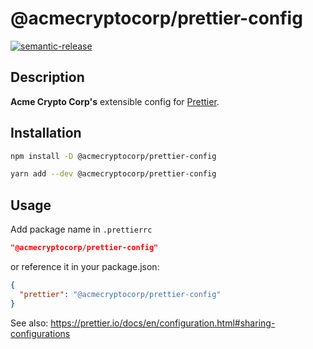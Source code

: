 # @acmecryptocorp/prettier-config

[![semantic-release](https://img.shields.io/badge/%20%20%F0%9F%93%A6%F0%9F%9A%80-semantic--release-e10079.svg)](https://github.com/semantic-release/semantic-release)

## Description

**Acme Crypto Corp's** extensible config for [Prettier](https://prettier.io/).

## Installation

```sh
npm install -D @acmecryptocorp/prettier-config
```

```sh
yarn add --dev @acmecryptocorp/prettier-config
```

## Usage

Add package name in `.prettierrc`

```json
"@acmecryptocorp/prettier-config"
```

or reference it in your package.json:

```json
{
  "prettier": "@acmecryptocorp/prettier-config"
}
```

See also: https://prettier.io/docs/en/configuration.html#sharing-configurations
